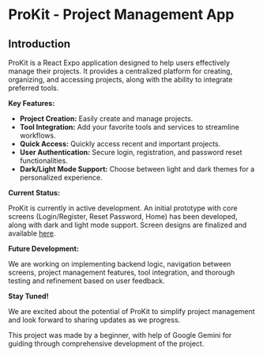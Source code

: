 # ProKit - Project Management App

## Introduction

ProKit is a React Expo application designed to help users effectively manage their projects. It provides a centralized platform for creating, organizing, and accessing projects, along with the ability to integrate preferred tools. 

**Key Features:**

* **Project Creation:** Easily create and manage projects.
* **Tool Integration:** Add your favorite tools and services to streamline workflows.
* **Quick Access:** Quickly access recent and important projects.
* **User Authentication:** Secure login, registration, and password reset functionalities.
* **Dark/Light Mode Support:** Choose between light and dark themes for a personalized experience.

**Current Status:**

ProKit is currently in active development. An initial prototype with core screens (Login/Register, Reset Password, Home) has been developed, along with dark and light mode support. Screen designs are finalized and available [here](https://drive.google.com/drive/folders/1CO7LIBbLZPPOlP4cvtBrr8WZoi5A3fbr?usp=drive_link).

**Future Development:**

We are working on implementing backend logic, navigation between screens, project management features, tool integration, and thorough testing and refinement based on user feedback.

**Stay Tuned!**

We are excited about the potential of ProKit to simplify project management and look forward to sharing updates as we progress.

This project was made by a beginner, with help of Google Gemini for guiding through comprehensive development of the project.